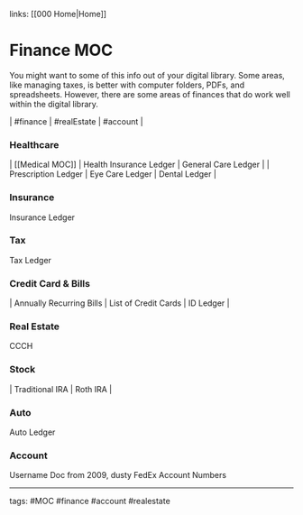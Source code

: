 links: [[000 Home|Home]]

# Finance MOC
You might want to some of this info out of your digital library. Some areas, like managing taxes, is better with computer folders, PDFs, and spreadsheets. However, there are some areas of finances that do work well within the digital library.

| #finance | #realEstate | #account |

### Healthcare
| [[Medical MOC]] | Health Insurance Ledger | General Care Ledger | 
| Prescription Ledger | Eye Care Ledger | Dental Ledger |

### Insurance
Insurance Ledger

### Tax
Tax Ledger

### Credit Card & Bills
| Annually Recurring Bills | List of Credit Cards | ID Ledger | 

### Real Estate
CCCH

### Stock
| Traditional IRA | Roth IRA | 

### Auto
Auto Ledger

### Account
Username Doc from 2009, dusty
FedEx Account Numbers

---
tags: #MOC #finance #account #realestate